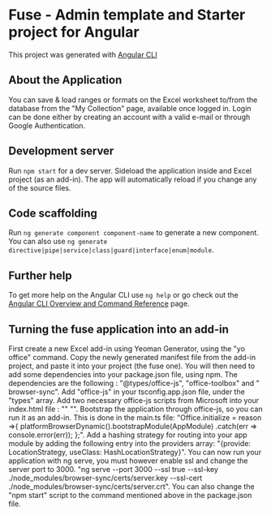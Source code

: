 # Fuse - Admin template and Starter project for Angular

This project was generated with [Angular CLI](https://github.com/angular/angular-cli)

## About the Application

You can save & load ranges or formats on the Excel worksheet to/from the database from the "My Collection" page,
available once logged in. Login can be done either by creating an account with a valid e-mail or through Google
Authentication.

## Development server

Run `npm start` for a dev server. Sideload the application inside and Excel project (as an add-in). The app will
automatically reload if you change any of the source files.

## Code scaffolding

Run `ng generate component component-name` to generate a new component. You can also
use `ng generate directive|pipe|service|class|guard|interface|enum|module`.

## Further help

To get more help on the Angular CLI use `ng help` or go check out
the [Angular CLI Overview and Command Reference](https://angular.io/cli) page.

## Turning the fuse application into an add-in

First create a new Excel add-in using Yeoman Generator, using the "yo office" command. Copy the newly generated manifest
file from the add-in project, and paste it into your project (the fuse one). You will then need to add some dependencies
into your package.json file, using npm. The dependencies are the following : "@types/office-js", "office-toolbox" and "
browser-sync". Add "office-js" in your tsconfig.app.json file, under the "types" array. Add two necessary office-js
scripts from Microsoft into your index.html file :
"<script type="text/javascript" src="https://appsforoffice.microsoft.com/lib/1.1/hosted/office.js"></script>"
"<script src="https://static2.sharepointonline.com/files/fabric/office-ui-fabric-js/1.4.0/js/fabric.min.js"></script>".
Bootstrap the application through office-js, so you can run it as an add-in. This is done in the main.ts file:
"Office.initialize = reason =>{ platformBrowserDynamic().bootstrapModule(AppModule)
.catch(err => console.error(err)); };". Add a hashing strategy for routing into your app module by adding the following
entry into the providers array:
"{provide: LocationStrategy, useClass: HashLocationStrategy}". You can now run your application with ng serve, you must
however enable ssl and change the server port to 3000.
"ng serve --port 3000 --ssl true --ssl-key ./node_modules/browser-sync/certs/server.key --ssl-cert
./node_modules/browser-sync/certs/server.crt". You can also change the "npm start" script to the command mentioned above
in the package.json file.

